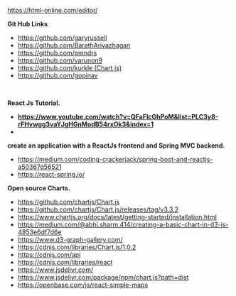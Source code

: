 <p><a href="https://html-online.com/editor/" rel="nofollow">https://html-online.com/editor/</a></p>
<p><strong>Git Hub Links</strong></p>
<ul>
<li><a href="https://github.com/garyrussell">https://github.com/garyrussell</a></li>
<li><a href="https://github.com/BarathArivazhagan">https://github.com/BarathArivazhagan</a></li>
<li><a href="https://github.com/pmndrs">https://github.com/pmndrs</a></li>
<li><a href="https://github.com/varunon9">https://github.com/varunon9</a></li>
<li><a href="https://github.com/kurkle">https://github.com/kurkle (Chart js)</a></li>
<li><a href="https://github.com/gopinav">https://github.com/gopinav</a></li>
</ul>
<p>&nbsp;</p>
<p><strong>React Js Tutorial.</strong></p>
<ul>
<li><strong><a href="https://www.youtube.com/watch?v=QFaFIcGhPoM&amp;list=PLC3y8-rFHvwgg3vaYJgHGnModB54rxOk3&amp;index=1">https://www.youtube.com/watch?v=QFaFIcGhPoM&amp;list=PLC3y8-rFHvwgg3vaYJgHGnModB54rxOk3&amp;index=1</a></strong></li>
<li>&nbsp;</li>
</ul>
<p><strong>create an application with a ReactJs frontend and Spring MVC backend.</strong></p>
<ul>
<li><a href="https://medium.com/coding-crackerjack/spring-boot-and-reactjs-a50367d56521" rel="nofollow">https://medium.com/coding-crackerjack/spring-boot-and-reactjs-a50367d56521</a></li>
<li><a href="https://react-spring.io/" rel="nofollow">https://react-spring.io/</a></li>
</ul>
<p><strong>Open source Charts.</strong></p>
<ul>
<li><a href="https://github.com/chartjs/Chart.js">https://github.com/chartjs/Chart.js</a></li>
<li><a href="https://github.com/chartjs/Chart.js/releases/tag/v3.3.2">https://github.com/chartjs/Chart.js/releases/tag/v3.3.2</a></li>
<li><a href="https://www.chartjs.org/docs/latest/getting-started/installation.html" rel="nofollow">https://www.chartjs.org/docs/latest/getting-started/installation.html</a></li>
<li><a href="https://medium.com/@abhi.sharm.414/creating-a-basic-chart-in-d3-js-4853e6df7d6e" rel="nofollow">https://medium.com/@abhi.sharm.414/creating-a-basic-chart-in-d3-js-4853e6df7d6e</a></li>
<li><a href="https://www.d3-graph-gallery.com/" rel="nofollow">https://www.d3-graph-gallery.com/</a></li>
<li><a href="https://cdnjs.com/libraries/Chart.js/1.0.2" rel="nofollow">https://cdnjs.com/libraries/Chart.js/1.0.2</a></li>
<li><a href="https://cdnjs.com/api" rel="nofollow">https://cdnjs.com/api</a></li>
<li><a href="https://cdnjs.com/libraries/react" rel="nofollow">https://cdnjs.com/libraries/react</a></li>
<li><a href="https://www.jsdelivr.com/" rel="nofollow">https://www.jsdelivr.com/</a></li>
<li><a href="https://www.jsdelivr.com/package/npm/chart.js?path=dist" rel="nofollow">https://www.jsdelivr.com/package/npm/chart.js?path=dist</a></li>
<li><a href="https://openbase.com/js/react-simple-maps" rel="nofollow">https://openbase.com/js/react-simple-maps</a></li>
</ul>
